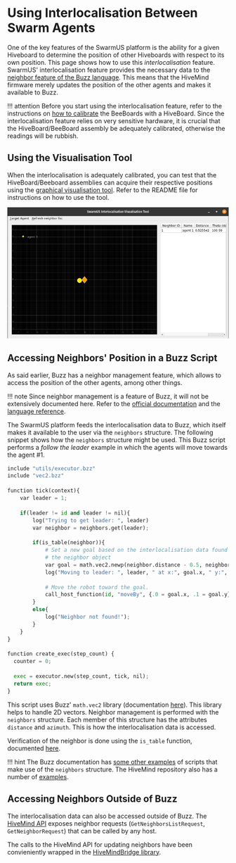 # Using Interlocalisation Between Swarm Agents

One of the key features of the SwarmUS platform is the ability for a given Hiveboard to determine the position of other Hiveboards with respect to its own position. This page shows how to use this *interlocalisation* feature. SwarmUS' interlocalisation feature provides the necessary data to the [neighbor feature of the Buzz language](https://the.swarming.buzz/wiki/doku.php?id=buzz_syntax_cheatsheet&s[]=neighbors). This means that the HiveMind firmware merely updates the position of the other agents and makes it available to Buzz.

<!-- TODO 
!!! Note
    The interlocalisation module is a rather complex feature of the SwarmUS platform. For extensive documentation about the design and implementation of the feature, refer to TODO.

-->

!!! attention
    Before you start using the interlocalisation feature, refer to the instructions on [how to calibrate](../../reference/Interlocalisation/how-to-calibrate-interloc.md) the BeeBoards with a HiveBoard. Since the interlocalisation feature relies on very sensitive hardware, it is crucial that the HiveBoard/BeeBoard assembly be adequately calibrated, otherwise the readings will be rubbish.

## Using the Visualisation Tool

When the interlocalisation is adequately calibrated, you can test that the HiveBoard/Beeboard assemblies can acquire their respective positions using the [graphical visualisation tool](https://github.com/SwarmUS/TestBench-Python). Refer to the README file for instructions on how to use the tool.

![](img/visualisation_tool.png)

## Accessing Neighbors' Position in a Buzz Script

As said earlier, Buzz has a neighbor management feature, which allows to access the position of the other agents, among other things.

!!! note
    Since neighbor management is a feature of Buzz, it will not be extensively documented here. Refer to the [official documentation](https://the.swarming.buzz/wiki/doku.php?id=buzz_syntax_cheatsheet&s[]=neighbors) and the [language reference](https://github.com/buzz-lang/Buzz/blob/master/doc/api.md).

The SwarmUS platform feeds the interlocalisation data to Buzz, which itself makes it available to the user via the `neighbors` structure. The following snippet shows how the `neighbors` structure might be used. This Buzz script performs a _follow the leader_ example in which the agents will move towards the agent #1.

```python
include "utils/executor.bzz"
include "vec2.bzz"

function tick(context){
    var leader = 1;

    if(leader != id and leader != nil){
        log("Trying to get leader: ", leader)
        var neighbor = neighbors.get(leader);

        if(is_table(neighbor)){
            # Set a new goal based on the interlocalisation data found in 
            # the neighbor object
            var goal = math.vec2.newp(neighbor.distance - 0.5, neighbor.azimuth);
            log("Moving to leader: ", leader, " at x:", goal.x, " y:", goal.y);

            # Move the robot toward the goal.
            call_host_function(id, "moveBy", {.0 = goal.x, .1 = goal.y});
        }
        else{
            log("Neighbor not found!");
        }
    }
}

function create_exec(step_count) {
  counter = 0;

  exec = executor.new(step_count, tick, nil);
  return exec;
}
```

This script uses Buzz' `math.vec2` library (documentation [here](https://github.com/buzz-lang/Buzz/blob/master/doc/api.md#mathvec2lib)). This library helps to handle 2D vectors. Neighbor management is performed with the `neighbors` structure. Each member of this structure has the attributes `distance` and `azimuth`. This is how the interlocalisation data is accessed.

Verification of the neighbor is done using the `is_table` function, documented [here](https://swarmus.github.io/HiveMind/namespaceBittyBuzzUserFunctions.html#a47f43221b7fd135259c540016ae55544).

!!! hint
    The Buzz documentation has [some other examples](https://the.swarming.buzz/wiki/doku.php?id=buzz_examples) of scripts that make use of the `neighbors` structure. The HiveMind repository also has a number of [examples](https://github.com/SwarmUS/HiveMind/tree/master/src/bittybuzz/buzz_scripts/behaviors).

## Accessing Neighbors Outside of Buzz

The interlocalisation data can also be accessed outside of Buzz. The [HiveMind API](../../reference/HiveMind/hivemind-api.md) exposes neighbor requests (`GetNeighborsListRequest`, `GetNeighborRequest`) that can be called by any host.

The calls to the HiveMind API for updating neighbors have been convieniently wrapped in the [HiveMindBridge library](https://swarmus.github.io/HiveMindBridge/classIHiveMindBridge.html).